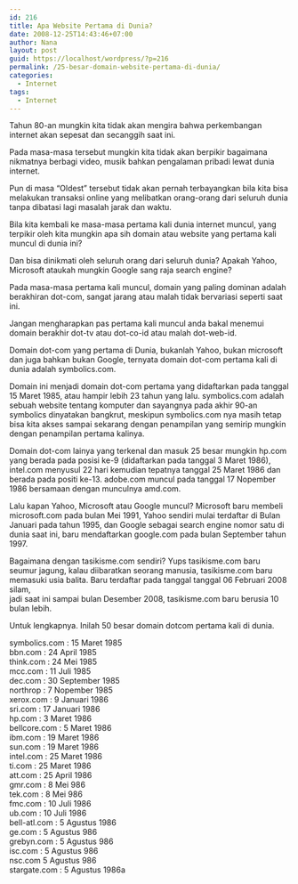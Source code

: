 ```yaml
---
id: 216
title: Apa Website Pertama di Dunia?
date: 2008-12-25T14:43:46+07:00
author: Nana
layout: post
guid: https://localhost/wordpress/?p=216
permalink: /25-besar-domain-website-pertama-di-dunia/
categories:
  - Internet
tags:
  - Internet
---
```

Tahun 80-an mungkin kita tidak akan mengira bahwa perkembangan internet akan sepesat dan secanggih saat ini.

Pada masa-masa tersebut mungkin kita tidak akan berpikir bagaimana nikmatnya berbagi video, musik bahkan pengalaman pribadi lewat dunia internet.

Pun di masa “Oldest” tersebut tidak akan pernah terbayangkan bila kita bisa melakukan transaksi online yang melibatkan orang-orang dari seluruh dunia tanpa dibatasi lagi masalah jarak dan waktu.

Bila kita kembali ke masa-masa pertama kali dunia internet muncul, yang terpikir oleh kita mungkin apa sih domain atau website yang pertama kali muncul di dunia ini?

Dan bisa dinikmati oleh seluruh orang dari seluruh dunia? Apakah Yahoo, Microsoft ataukah mungkin Google sang raja search engine?

Pada masa-masa pertama kali muncul, domain yang paling dominan adalah berakhiran dot-com, sangat jarang atau malah tidak bervariasi seperti saat ini.

Jangan mengharapkan pas pertama kali muncul anda bakal menemui domain berakhir dot-tv atau dot-co-id atau malah dot-web-id.

Domain dot-com yang pertama di Dunia, bukanlah Yahoo, bukan microsoft dan juga bahkan bukan Google, ternyata domain dot-com pertama kali di dunia adalah symbolics.com.

Domain ini menjadi domain dot-com pertama yang didaftarkan pada tanggal 15 Maret 1985, atau hampir lebih 23 tahun yang lalu. symbolics.com adalah sebuah website tentang komputer dan sayangnya pada akhir 90-an symbolics dinyatakan bangkrut, meskipun symbolics.com nya masih tetap bisa kita akses sampai sekarang dengan penampilan yang semirip mungkin dengan penampilan pertama kalinya.

Domain dot-com lainya yang terkenal dan masuk 25 besar mungkin hp.com yang berada pada posisi ke-9 (didaftarkan pada tanggal 3 Maret 1986),  intel.com menyusul 22 hari kemudian tepatnya tanggal 25 Maret 1986 dan berada pada positi ke-13. adobe.com muncul pada tanggal 17 Nopember 1986 bersamaan dengan munculnya amd.com.

Lalu kapan Yahoo, Microsoft atau Google muncul? Microsoft baru membeli microsoft.com pada bulan Mei 1991, Yahoo sendiri mulai terdaftar di Bulan Januari pada tahun 1995, dan Google sebagai search engine nomor satu di dunia saat ini, baru mendaftarkan google.com pada bulan September tahun 1997.

Bagaimana dengan tasikisme.com sendiri? Yups tasikisme.com baru seumur jagung, kalau diibaratkan seorang manusia, tasikisme.com baru memasuki usia balita. Baru terdaftar pada tanggal tanggal 06 Februari 2008 silam,  
jadi saat ini sampai bulan Desember 2008, tasikisme.com baru berusia 10 bulan lebih.

Untuk lengkapnya. Inilah 50 besar domain dotcom pertama kali di dunia.

symbolics.com : 15 Maret 1985  
bbn.com : 24 April 1985  
think.com : 24 Mei 1985  
mcc.com : 11 Juli 1985  
dec.com : 30 September 1985  
northrop : 7 Nopember 1985  
xerox.com : 9 Januari 1986  
sri.com : 17 Januari 1986  
hp.com : 3 Maret 1986  
bellcore.com : 5 Maret 1986  
ibm.com : 19 Maret 1986  
sun.com : 19 Maret 1986  
intel.com : 25 Maret 1986  
ti.com : 25 Maret 1986  
att.com : 25 April 1986  
gmr.com : 8 Mei 986  
tek.com : 8 Mei 986  
fmc.com : 10 Juli 1986  
ub.com : 10 Juli 1986  
bell-atl.com : 5 Agustus 1986  
ge.com : 5 Agustus 986  
grebyn.com : 5 Agustus 986  
isc.com : 5 Agustus 986  
nsc.com 5 Agustus 986  
stargate.com : 5 Agustus 1986a